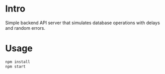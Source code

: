 # Intro
Simple backend API server that simulates database operations with delays and random errors.

# Usage
```bash
npm install
npm start
```